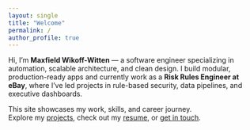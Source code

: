 ```yaml
---
layout: single
title: "Welcome"
permalink: /
author_profile: true
---
```


Hi, I’m **Maxfield Wikoff-Witten** — a software engineer specializing in automation, scalable architecture, and clean design. I build modular, production-ready apps and currently work as a **Risk Rules Engineer at eBay**, where I’ve led projects in rule-based security, data pipelines, and executive dashboards.

This site showcases my work, skills, and career journey.  
Explore my [projects](/projects/), check out my [resume](/resume/), or [get in touch](/contact/).
